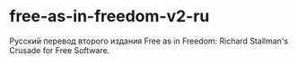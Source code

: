 # free-as-in-freedom-v2-ru

Русский перевод второго издания Free as in Freedom: Richard Stallman's Crusade for Free Software.
